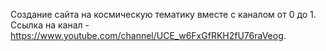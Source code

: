 Создание сайта на космическую тематику вместе с каналом от 0 до 1. Ссылка на канал - https://www.youtube.com/channel/UCE_w6FxGfRKH2fU76raVeog.